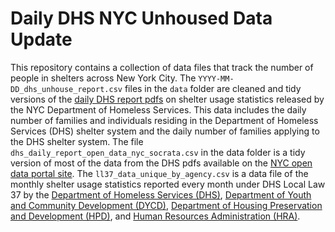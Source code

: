 # Daily DHS NYC Unhoused Data Update

This repository contains a collection of data files that track the number of people in shelters across New York City. The `YYYY-MM-DD_dhs_unhouse_report.csv` files in the `data` folder are cleaned and tidy versions of the [daily DHS report pdfs](https://www.nyc.gov/assets/dhs/downloads/pdf/dailyreport.pdf) on shelter usage statistics released by the NYC Department of Homeless Services.
This data includes the daily number of families and individuals residing in the Department of Homeless Services (DHS) shelter system and the daily number of families applying to the DHS shelter system. The file `dhs_daily_report_open_data_nyc_socrata.csv` in the data folder is a tidy version of most of the data from the DHS pdfs available on the [NYC open data portal site](https://data.cityofnewyork.us/Social-Services/DHS-Homeless-Shelter-Census/3pjg-ncn9). The `ll37_data_unique_by_agency.csv` is a data file of the monthly shelter usage statistics reported every month under DHS Local Law 37 by the [Department of Homeless Services (DHS)](https://data.cityofnewyork.us/Social-Services/Local-Law-37-DHS-Report/2mqz-v5im), [Department of Youth and Community Development (DYCD)](https://data.cityofnewyork.us/Social-Services/Local-Law-37-DYCD-Report/2232-dj5q), [Department of Housing Preservation and Development (HPD)](https://data.cityofnewyork.us/Housing-Development/Local-Law-37-HPD-Monthly-Shelter-Census-Report/mdht-5s6e), and [Human Resources Administration (HRA)](https://data.cityofnewyork.us/Social-Services/Local-Law-37-HRA-Report/e4ty-r26d).




